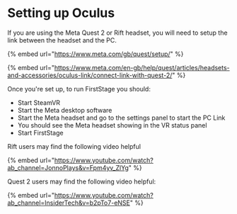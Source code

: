 # Setting up Oculus

If you are using the Meta Quest 2 or Rift headset, you will need to setup the link between the headset and the PC.

{% embed url="https://www.meta.com/gb/quest/setup/" %}

{% embed url="https://www.meta.com/en-gb/help/quest/articles/headsets-and-accessories/oculus-link/connect-link-with-quest-2/" %}

Once you're set up, to run FirstStage you should:

* Start SteamVR
* Start the Meta desktop software
* Start the Meta headset and go to the settings panel to start the PC Link
* You should see the Meta headset showing in the VR status panel
* Start FirstStage

Rift users may find the following video helpful

{% embed url="https://www.youtube.com/watch?ab_channel=JonnoPlays&v=Fpm4yv_ZlYg" %}

Quest 2 users may find the following video helpful:

{% embed url="https://www.youtube.com/watch?ab_channel=InsiderTech&v=b2pTo7-eNSE" %}
